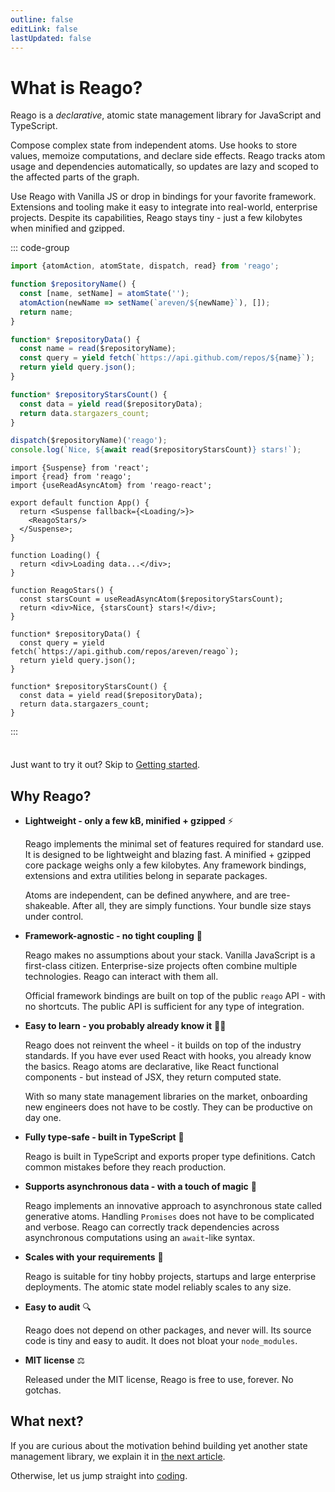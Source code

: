 ```yaml
---
outline: false
editLink: false
lastUpdated: false
---
```


# What is Reago?

Reago is a _declarative_, atomic state management library for JavaScript and TypeScript.

Compose complex state from independent atoms. Use hooks to store values, memoize computations, and declare
side effects. Reago tracks atom usage and dependencies automatically, so updates are lazy and scoped to the
affected parts of the graph.

Use Reago with Vanilla JS or drop in bindings for your favorite framework. Extensions and tooling make it easy to
integrate into real-world, enterprise projects. Despite its capabilities, Reago stays tiny - just a few kilobytes
when minified and gzipped.

::: code-group
```ts [Vanilla JS]
import {atomAction, atomState, dispatch, read} from 'reago';

function $repositoryName() {
  const [name, setName] = atomState('');
  atomAction(newName => setName(`areven/${newName}`), []);
  return name;
}

function* $repositoryData() {
  const name = read($repositoryName);
  const query = yield fetch(`https://api.github.com/repos/${name}`);
  return yield query.json();
}

function* $repositoryStarsCount() {
  const data = yield read($repositoryData);
  return data.stargazers_count;
}

dispatch($repositoryName)('reago');
console.log(`Nice, ${await read($repositoryStarsCount)} stars!`);
```

```tsx [React]
import {Suspense} from 'react';
import {read} from 'reago';
import {useReadAsyncAtom} from 'reago-react';

export default function App() {
  return <Suspense fallback={<Loading/>}>
    <ReagoStars/>
  </Suspense>;
}

function Loading() {
  return <div>Loading data...</div>;
}

function ReagoStars() {
  const starsCount = useReadAsyncAtom($repositoryStarsCount);
  return <div>Nice, {starsCount} stars!</div>;
}

function* $repositoryData() {
  const query = yield fetch(`https://api.github.com/repos/areven/reago`);
  return yield query.json();
}

function* $repositoryStarsCount() {
  const data = yield read($repositoryData);
  return data.stargazers_count;
}
```
:::

<div class="tip custom-block" style="padding-top: 8px">

Just want to try it out? Skip to [Getting started](./getting-started).

</div>

## Why Reago?

* **Lightweight - only a few kB, minified + gzipped** :zap:

  Reago implements the minimal set of features required for standard use. It is designed to be lightweight
  and blazing fast. A minified + gzipped core package weighs only a few kilobytes. Any framework bindings,
  extensions and extra utilities belong in separate packages.

  Atoms are independent, can be defined anywhere, and are tree-shakeable. After all, they are simply functions.
  Your bundle size stays under control.

* **Framework-agnostic - no tight coupling** :leaves:

  Reago makes no assumptions about your stack. Vanilla JavaScript is a first-class citizen. Enterprise-size
  projects often combine multiple technologies. Reago can interact with them all.

  Official framework bindings are built on top of the public `reago` API - with no shortcuts.
  The public API is sufficient for any type of integration.

* **Easy to learn - you probably already know it** :student:

  Reago does not reinvent the wheel - it builds on top of the industry standards. If you have ever used React
  with hooks, you already know the basics. Reago atoms are declarative, like React functional components -
  but instead of JSX, they return computed state.

  With so many state management libraries on the market, onboarding new engineers does not have to be costly.
  They can be productive on day one.

* **Fully type-safe - built in TypeScript** :dart:

  Reago is built in TypeScript and exports proper type definitions. Catch common mistakes before they reach
  production.

* **Supports asynchronous data - with a touch of magic** :fairy:

  Reago implements an innovative approach to asynchronous state called generative atoms. Handling `Promises`
  does not have to be complicated and verbose. Reago can correctly track dependencies across asynchronous
  computations using an `await`-like syntax.

* **Scales with your requirements** :rocket:

  Reago is suitable for tiny hobby projects, startups and large enterprise deployments. The atomic
  state model reliably scales to any size.

* **Easy to audit** :mag:

  Reago does not depend on other packages, and never will. Its source code is tiny and easy to audit.
  It does not bloat your `node_modules`.

* **MIT license** :balance_scale:

  Released under the MIT license, Reago is free to use, forever. No gotchas.

## What next?

If you are curious about the motivation behind building yet another state management library, we explain
it in [the next article](./motivation).

Otherwise, let us jump straight into [coding](./getting-started).
